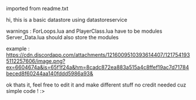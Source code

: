 imported from readme.txt

hi, this is a basic datastore using datastoreservice

warnings : 
ForLoops.lua and PlayerClass.lua have to be modules
Server_Data.lua should also store the modules 

example : https://cdn.discordapp.com/attachments/1216009510393614407/1217541935112257606/image.png?ex=6604674a&is=65f1f24a&hm=8cadc872ea883a515a4c8ffef19ac7d71784beced8f60244aa140fddd5986a93&

ok thats it, feel free to edit it and make different stuff no credit needed cuz simple code ! :>
